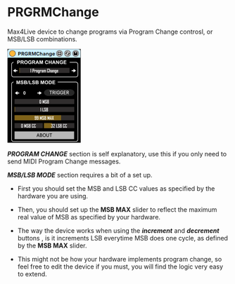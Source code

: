 # PRGRMChange

Max4Live device to change programs via Program Change controsl, or MSB/LSB combinations.
<br/>

![](https://github.com/tfari/M4L-Projects/blob/main/PRGRMChange/prgrmchange_interface.png)
<br/>

_**PROGRAM CHANGE**_ section is self explanatory, use this if you only need to send MIDI Program Change messages.

_**MSB/LSB MODE**_ section requires a bit of a set up. 

* First you should set the MSB and LSB CC values as specified by the hardware you are using. 

* Then, you should set up the **MSB MAX** slider to reflect the maximum real value of MSB as specified by your hardware.

* The way the device works when using the _**increment**_ and _**decrement**_ buttons , is it increments LSB everytime MSB does one cycle, as defined by the **MSB MAX** slider.

* This might not be how your hardware implements program change, so feel free to edit the device if you must, you will find the logic very easy to extend.


